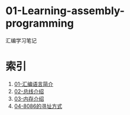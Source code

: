 # 01-Learning-assembly-programming

汇编学习笔记

# 索引

1. [01-汇编语言简介](https://github.com/HHuiHao/01-Learning-assembly-programming/issues/1) 
2. [02-总线介绍](https://github.com/HHuiHao/01-Learning-assembly-programming/issues/2) 
3. [03-内存介绍](https://github.com/HHuiHao/01-Learning-assembly-programming/issues/3) 
4. [04-8086的寻址方式](https://github.com/HHuiHao/01-Learning-assembly-programming/issues/4) 
  
